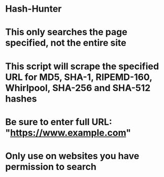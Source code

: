 # Hash-Hunter

# This only searches the page specified, not the entire site

# This script will scrape the specified URL for  MD5, SHA-1, RIPEMD-160, Whirlpool, SHA-256 and SHA-512 hashes

# Be sure to enter full URL: "https://www.example.com"

# Only use on websites you have permission to search
